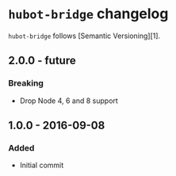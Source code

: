 # `hubot-bridge` changelog

`hubot-bridge` follows [Semantic Versioning][1].

## 2.0.0 - future

### Breaking

* Drop Node 4, 6 and 8 support

## 1.0.0 - 2016-09-08

### Added

* Initial commit
